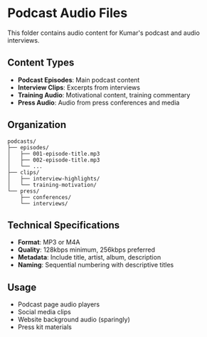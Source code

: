 # Podcast Audio Files

This folder contains audio content for Kumar's podcast and audio interviews.

## Content Types
- **Podcast Episodes**: Main podcast content
- **Interview Clips**: Excerpts from interviews
- **Training Audio**: Motivational content, training commentary
- **Press Audio**: Audio from press conferences and media

## Organization
```
podcasts/
├── episodes/
│   ├── 001-episode-title.mp3
│   ├── 002-episode-title.mp3
│   └── ...
├── clips/
│   ├── interview-highlights/
│   └── training-motivation/
└── press/
    ├── conferences/
    └── interviews/
```

## Technical Specifications
- **Format**: MP3 or M4A
- **Quality**: 128kbps minimum, 256kbps preferred
- **Metadata**: Include title, artist, album, description
- **Naming**: Sequential numbering with descriptive titles

## Usage
- Podcast page audio players
- Social media clips
- Website background audio (sparingly)
- Press kit materials